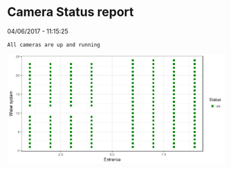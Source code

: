Camera Status report
================
04/06/2017 - 11:15:25

    All cameras are up and running

![](camreport_files/figure-markdown_github/unnamed-chunk-2-1.png)
